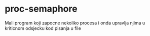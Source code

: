 # proc-semaphore
Mali program koji zapocne nekoliko procesa i onda upravlja njima u kriticnom odsjecku kod pisanja u file
